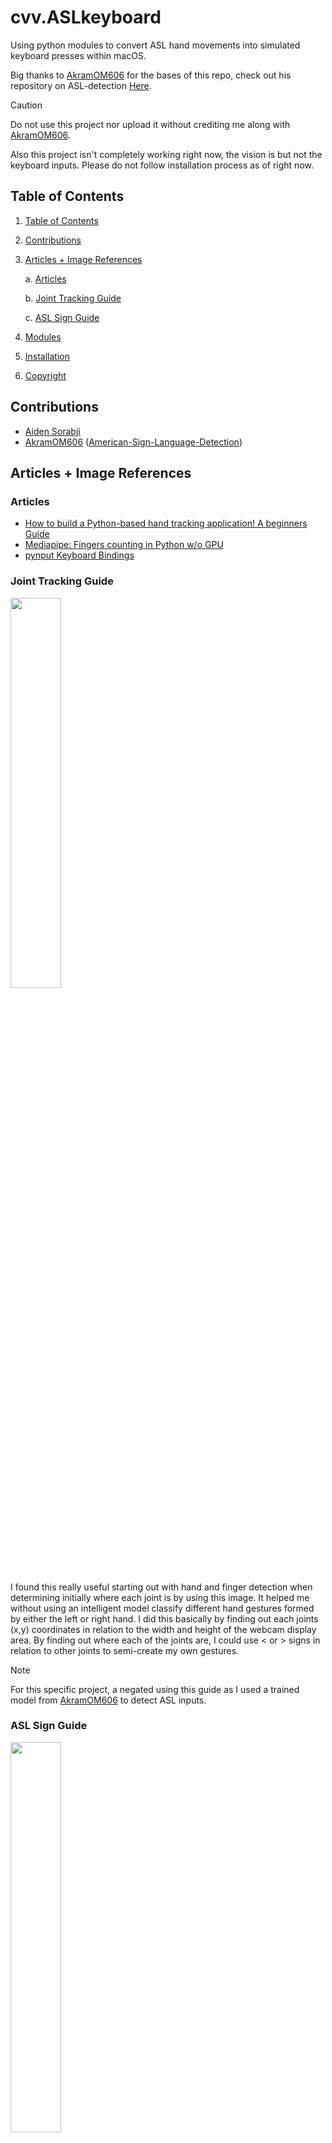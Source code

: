 # cvv.ASLkeyboard
Using python modules to convert ASL hand movements into simulated keyboard presses within macOS.

Big thanks to [AkramOM606](https://github.com/AkramOM606) for the bases of this repo, check out his repository on ASL-detection [Here](https://github.com/AkramOM606/American-Sign-Language-Detection/tree/main).

> [!CAUTION]
> Do not use this project nor upload it without crediting me along with [AkramOM606](https://github.com/AkramOM606).
>
> Also this project isn't completely working right now, the vision is but not the keyboard inputs. Please do not follow installation process as of right now.

## Table of Contents
1. [Table of Contents](#table-of-contents)
2. [Contributions](#Contributions)
3. [Articles + Image References](#articles--image-references)

      a. [Articles](#articles) 

      b. [Joint Tracking Guide](#joint-tracking-guide)

      c. [ASL Sign Guide](#asl-sign-guide)
4. [Modules](#modules)
5. [Installation](#installation)
6. [Copyright](#copyright)

## Contributions
- [Aiden Sorabji](https://github.com/aidensorabji)
- [AkramOM606](https://github.com/AkramOM606) ([American-Sign-Language-Detection](https://github.com/AkramOM606/American-Sign-Language-Detection/tree/main))

## Articles + Image References
### Articles
- [How to build a Python-based hand tracking application! A beginners Guide](https://medium.com/@luca733/python-based-hand-tracking-application-c3bab8481146)
- [Mediapipe: Fingers counting in Python w/o GPU](https://medium.com/analytics-vidhya/mediapipe-fingers-counting-in-python-w-o-gpu-f9494439090c)
- [pynput Keyboard Bindings](https://pynput.readthedocs.io/en/latest/keyboard.html#pynput.keyboard.Key)

### Joint Tracking Guide
<p align="left">
   <img src="https://raw.githubusercontent.com/AidenSorabji/cvv.Keyboard/refs/heads/main/images/joint-reference.webp" width="40%">
</p>

I found this really useful starting out with hand and finger detection when determining initially where each joint is by using this image. It helped me  without using an intelligent model classify different hand gestures formed by either the left or right hand. I did this basically by finding out each joints (x,y) coordinates in relation to the width and height of the webcam display area. By finding out where each of the joints are, I could use < or > signs in relation to other joints to semi-create my own gestures. 

> [!NOTE]  
> For this specific project, a negated using this guide as I used a trained model from [AkramOM606](https://github.com/AkramOM606) to detect ASL inputs.

### ASL Sign Guide
<p align="left">
   <img src="https://github.com/AidenSorabji/cvv.Keyboard/blob/main/images/asl-reference.jpg?raw=true" width="40%">
</p>

Pretty helpful reference of ASL signs of the alphabet.

## Modules
- [OpenCV](https://pypi.org/project/opencv-python/)
- [mediapipe](https://github.com/google/mediapipe)
- [TenserFlow](https://www.tensorflow.org)
- [Pillow](https://python-pillow.org)
- [Numpy](https://numpy.org)
- [Pandas](https://pandas.pydata.org)
- [Seaborn](https://seaborn.pydata.org)
- [Scikit-learn](https://scikit-learn.org/stable/)
- [Matplotlib](https://matplotlib.org)
- [pynput](https://pynput.readthedocs.io/en/latest/)

## Installation
1. Clone the repository
```
git clone https://github.com/aidensorabji/cvv.Keyboard
cd cvv.Keyboard
```
2. Insure that you have the dependencies installed. If not, run the following command
```
pip install -r requirements.text
```
3. Run main python file
```
python main.py
```
> [!IMPORTANT]
> If you get an error stating: ```Module not found - "No module named"```, try creating a virtual environment (preferably a .venv), then installing the dependencies and re-running ```main.py```. 

> [!NOTE]  
> It's recommended to use a virtual environment with this repo to minimize module clashing errors.

## Copyright 
MIT License

Copyright (c) 2024 Aiden Sorabji

Permission is hereby granted, free of charge, to any person obtaining a copy of this software and associated documentation files (the "Software"), to deal in the Software without restriction, including without limitation the rights to use, copy, modify, merge, publish, distribute, sublicense, and/or sell copies of the Software, and to permit persons to whom the Software is furnished to do so, subject to the following conditions:

The above copyright notice and this permission notice shall be included in all copies or substantial portions of the Software.

THE SOFTWARE IS PROVIDED "AS IS", WITHOUT WARRANTY OF ANY KIND, EXPRESS OR IMPLIED, INCLUDING BUT NOT LIMITED TO THE WARRANTIES OF MERCHANTABILITY, FITNESS FOR A PARTICULAR PURPOSE AND NONINFRINGEMENT. IN NO EVENT SHALL THE AUTHORS OR COPYRIGHT HOLDERS BE LIABLE FOR ANY CLAIM, DAMAGES OR OTHER LIABILITY, WHETHER IN AN ACTION OF CONTRACT, TORT OR OTHERWISE, ARISING FROM, OUT OF OR IN CONNECTION WITH THE SOFTWARE OR THE USE OR OTHER DEALINGS IN THE SOFTWARE.